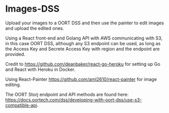 # Images-DSS

Upload your images to a OORT DSS and then use the painter to edit images and upload the edited ones.

Using a React front-end and Golang API with AWS communicating with S3, in this case OORT DSS, although any S3 endpoint can be used, as long as the Access Key and Secrete Access Key with region and the endpoint are provided.

Credit to https://github.com/deanbaker/react-go-heroku for setting up Go and React with Heroku in Docker.

Using React-Painter https://github.com/aml2610/react-painter for image editing.

The OORT Storj endpoint and API methods are found here: https://docs.oortech.com/dss/developing-with-oort-dss/use-s3-compatible-api.